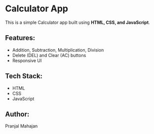# Calculator App

This is a simple Calculator app built using **HTML, CSS, and JavaScript**.

## Features:
- Addition, Subtraction, Multiplication, Division
- Delete (DEL) and Clear (AC) buttons
- Responsive UI

## Tech Stack:
- HTML
- CSS
- JavaScript

## Author:
Pranjal Mahajan
